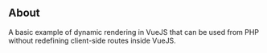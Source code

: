 ## About

A basic example of dynamic rendering in VueJS that can be used from PHP
without redefining client-side routes inside VueJS.
